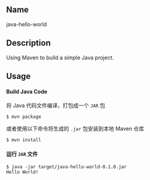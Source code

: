 ## Name
java-hello-world

## Description
Using Maven to build a simple Java project.

## Usage
#### Build Java Code
将 Java 代码文件编译，打包成一个 `JAR` 包
```shell
$ mvn package
```
或者使用以下命令将生成的 `.jar` 包安装到本地 Maven 仓库
```shell
$ mvn install
```

#### 运行 `JAR` 文件
```shell
$ java -jar target/java-hello-world-0.1.0.jar
Hello World!
```

